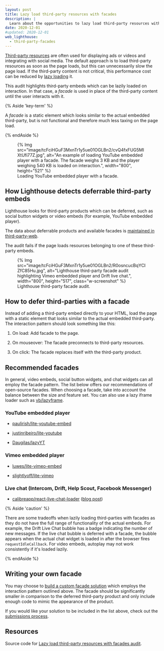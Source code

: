 ```yaml
---
layout: post
title: Lazy load third-party resources with facades
description: |
  Learn about the opportunities to lazy load third-party resources with facades.
date: 2020-12-01
#updated: 2020-12-01
web_lighthouse:
  - third-party-facades
---
```



[Third-party resources](/third-party-javascript/) are often used for displaying ads or videos and integrating with social media. The default approach is to load third-party resources as soon as the page loads, but this can unnecessarily slow the page load. If the third-party content is not critical, this performance cost can be reduced by [lazy loading](/fast/#lazy-load-images-and-video) it.

This audit highlights third-party embeds which can be lazily loaded on interaction. In that case, a *facade* is used in place of the third-party content until the user interacts with it.

{% Aside 'key-term' %}

A *facade* is a static element which looks similar to the actual embedded third-party, but is not functional and therefore much less taxing on the page load.

{% endAside %}

<figure class="w-figure">
  {% Img src="image/tcFciHGuF3MxnTr1y5ue01OGLBn2/cvQ4fxFUG5MIXtUfi77Z.jpg", alt="An example of loading YouTube embedded player with a facade. The facade weighs 3 KB and the player weighing 540 KB is loaded on interaction.", width="800", height="521" %}
  <figcaption class="w-figcaption">
    Loading YouTube embedded player with a facade.
  </figcaption>
</figure>


## How Lighthouse detects deferrable third-party embeds

Lighthouse looks for third-party products which can be deferred, such as social button widgets or video embeds (for example, YouTube embedded player).

The data about deferrable products and available facades is [maintained in third-party-web](https://github.com/patrickhulce/third-party-web/).

The audit fails if the page loads resources belonging to one of these third-party embeds.


<figure class="w-figure">
  {% Img src="image/tcFciHGuF3MxnTr1y5ue01OGLBn2/R0osncucBqYCIZfC85Hu.jpg", alt="Lighthouse third-party facade audit highlighting Vimeo embedded player and Drift live chat.", width="800", height="517", class="w-screenshot" %}
  <figcaption class="w-figcaption">
    Lighthouse third-party facade audit.
  </figcaption>
</figure>

## How to defer third-parties with a facade

Instead of adding a third-party embed directly to your HTML, load the page with a static element that looks similar to the actual embedded third-party. The interaction pattern should look something like this:

1. On load: Add facade to the page.

2. On mouseover: The facade preconnects to third-party resources.

3. On click: The facade replaces itself with the third-party product.

## Recommended facades

In general, video embeds, social button widgets, and chat widgets can all employ the facade pattern. The list below offers our recommendations of open-source facades. When choosing a facade, take into account the balance between the size and feature set. You can also use a lazy iframe loader such as [vb/lazyframe](https://github.com/vb/lazyframe).

### YouTube embedded player

* [paulirish/lite-youtube-embed](https://github.com/paulirish/lite-youtube-embed)

* [justinribeiro/lite-youtube](https://github.com/justinribeiro/lite-youtube)

* [Daugilas/lazyYT](https://github.com/Daugilas/lazyYT)

### Vimeo embedded player

* [luwes/lite-vimeo-embed](https://github.com/luwes/lite-vimeo-embed)

* [slightlyoff/lite-vimeo](https://github.com/slightlyoff/lite-vimeo)

### Live chat (Intercom, Drift, Help Scout, Facebook Messenger)

* [calibreapp/react-live-chat-loader](https://github.com/calibreapp/react-live-chat-loader) ([blog post](https://calibreapp.com/blog/fast-live-chat))

{% Aside 'caution' %}

There are some tradeoffs when lazily loading third-parties with facades as they do not have the full range of functionality of the actual embeds. For example, the Drift Live Chat bubble has a badge indicating the number of new messages. If the live chat bubble is deferred with a facade, the bubble appears when the actual chat widget is loaded in after the browser fires `requestIdleCallback`. For video embeds, autoplay may not work consistently if it's loaded lazily.

{% endAside %}

## Writing your own facade

You may choose to [build a custom facade solution](https://wildbit.com/blog/2020/09/30/getting-postmark-lighthouse-performance-score-to-100#:~:text=What%20if%20we%20could%20replace%20the%20real%20widget) which employs the interaction pattern outlined above. The facade should be significantly smaller in comparison to the deferred third-party product and only include enough code to mimic the appearance of the product.

If you would like your solution to be included in the list above, check out the [submissions process](https://github.com/patrickhulce/third-party-web/blob/master/facades.md).

## Resources

Source code for [Lazy load third-party resources with facades audit](https://github.com/GoogleChrome/lighthouse/blob/master/lighthouse-core/audits/third-party-facades.js).
